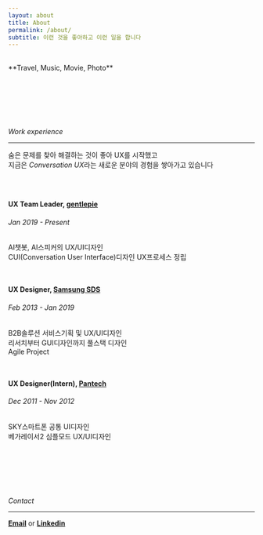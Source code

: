 ```yaml
---
layout: about
title: About
permalink: /about/
subtitle: 이런 것을 좋아하고 이런 일을 합니다
---
```

<br>
**Travel, Music, Movie, Photo**  


 
<br><br><br><br><br>

*Work experience*

***  

숨은 문제를 찾아 해결하는 것이 좋아 UX를 시작했고  
지금은 *Conversation UX*라는 새로운 분야의 경험을 쌓아가고 있습니다  


<br><br>

**UX Team Leader, [gentlepie](https://www.gentlepie.com/)**  
###### Jan 2019 - Present 
AI챗봇, AI스피커의 UX/UI디자인  
CUI(Conversation User Interface)디자인 UX프로세스 정립  
<br><br>

**UX Designer, [Samsung SDS](https://www.samsungsds.com/)**  
###### Feb 2013 - Jan 2019  
B2B솔루션 서비스기획 및 UX/UI디자인  
리서치부터 GUI디자인까지 풀스택 디자인  
Agile Project   
<br><br>

**UX Designer(Intern), [Pantech](https://ko.wikipedia.org/wiki/%ED%8C%AC%ED%83%9D)**  
###### Dec 2011 - Nov 2012  
SKY스마트폰 공통 UI디자인  
베가레이서2 심플모드 UX/UI디자인
 


<br><br><br><br><br>


*Contact*  

***  

[**Email**](mailto:11jhjang21@gmail.com) or [**Linkedin**](https://www.linkedin.com/in/junghee-jang-65aba5136/)  
<br><br><br>